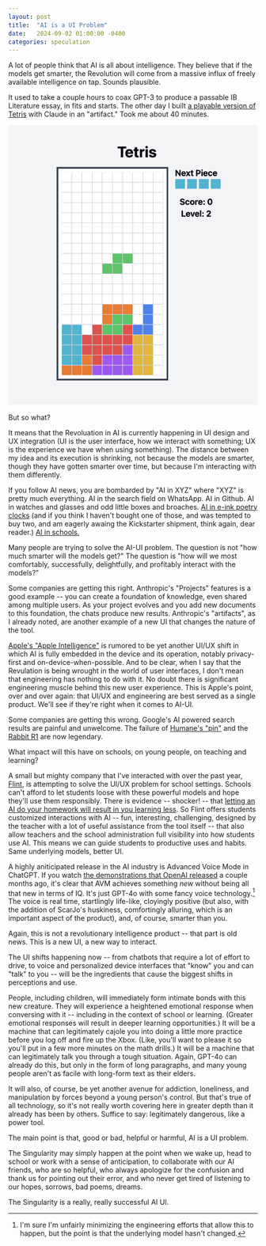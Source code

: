 ```yaml
---
layout: post
title:  "AI is a UI Problem"
date:   2024-09-02 01:00:00 -0400
categories: speculation
---
```

A lot of people think that AI is all about intelligence. They believe that if the models get smarter, the Revolution will come from a massive influx of freely available intelligence on tap. Sounds plausible.

It used to take a couple hours to coax GPT-3 to produce a passable IB Literature essay, in fits and starts. The other day I built [a playable version of Tetris](https://claude.site/artifacts/487b2ffe-a821-4e7a-b51b-c7d724c36337) with Claude in an "artifact." Took me about 40 minutes.

![Homemade Tetris game](/assets/Tetris.png "Made with Claude by Greg Clinton.")

But so what?

It means that the Revoluation in AI is currently happening in UI design and UX integration (UI is the user interface, how we interact with something; UX is the experience we have when using something). The distance between my idea and its execution is shrinking, not because the models are smarter, though they have gotten smarter over time, but because I'm interacting with them differently.

If you follow AI news, you are bombarded by "AI in XYZ" where "XYZ" is pretty much everything. AI in the search field on WhatsApp. AI in Github. AI in watches and glasses and odd little boxes and broaches. [AI in e-ink poetry clocks](https://www.kickstarter.com/projects/genmon/poem-1-the-ai-poetry-clock/rewards) (and if you think I haven't bought one of those, and was tempted to buy two, and am eagerly awaing the Kickstarter shipment, think again, dear reader.) [AI in schools.](https://www.flintk12.com)

Many people are trying to solve the AI-UI problem. The question is not "how much smarter will the models get?" The question is "how will we most comfortably, successfully, delightfully, and profitably interact with the models?"

Some companies are getting this right. Anthropic's "Projects" features is a good example -- you can create a foundation of knowledge, even shared among multiple users. As your project evolves and you add new documents to this foundation, the chats produce new results. Anthropic's "artifacts", as I already noted, are another example of a new UI that changes the nature of the tool.

[Apple's "Apple Intelligence"](https://www.apple.com/in/apple-intelligence/) is rumored to be yet another UI/UX shift in which AI is fully embedded in the device and its operation, notably privacy-first and on-device-when-possible. And to be clear, when I say that the Revulation is being wrought in the world of user interfaces, I don't mean that engineering has nothing to do with it. No doubt there is significant engineering muscle behind this new user experience. This is Apple's point, over and over again: that UI/UX and engineering are best served as a single product. We'll see if they're right when it comes to AI-UI.

Some companies are getting this wrong. Google's AI powered search results are painful and unwelcome. The failure of [Humane's "pin"](https://humane.com/) and the [Rabbit R1](https://www.rabbit.tech/) are now legendary.

What impact will this have on schools, on young people, on teaching and learning?

A small but mighty company that I've interacted with over the past year, [Flint](https://www.flintk12.com), is attempting to solve the UI/UX problem for school settings. Schools can't afford to let students loose with these powerful models and hope they'll use them responsibly. There is evidence -- shocker! -- that [letting an AI do your homework will result in you learning less](https://papers.ssrn.com/sol3/papers.cfm?abstract_id=4895486). So Flint offers students customized interactions with AI -- fun, interesting, challenging, designed by the teacher with a lot of useful assistance from the tool itself -- that also allow teachers and the school administration full visibility into how students use AI. This means we can guide students to productive uses and habits. Same underlying models, better UI.

A highly aniticipated release in the AI industry is Advanced Voice Mode in ChatGPT. If you watch [the demonstrations that OpenAI released](https://www.youtube.com/watch?v=1uM8jhcqDP0) a couple months ago, it's clear that AVM achieves something *new* without being all that new in terms of IQ. It's just GPT-4o with some fancy voice technology.[^1] The voice is real time, startlingly life-like, cloyingly positive (but also, with the addition of ScarJo's huskiness, comfortingly alluring, which is an important aspect of the product), and, of course, smarter than you.

[^1]: I'm sure I'm unfairly minimizing the engineering efforts that allow this to happen, but the point is that the underlying model hasn't changed.

Again, this is not a revolutionary intelligence product -- that part is old news. This is a new UI, a new way to interact.

The UI shifts happening now -- from chatbots that require a lot of effort to drive, to voice and personalized device interfaces that "know" you and can "talk" to you -- will be the ingredients that cause the biggest shifts in perceptions and use.

People, including children, will immediately form intimate bonds with this new creature. They will experience a heightened emotional response when conversing with it -- including in the context of school or learning. (Greater emotional responses will result in deeper learning opportunities.) It will be a machine that can legitimately cajole you into doing a little more practice before you log off and fire up the Xbox. (Like, you'll want to please it so you'll put in a few more minutes on the math drills.) It will be a machine that can legitimately talk you through a tough situation. Again, GPT-4o can already do this, but only in the form of long paragraphs, and many young people aren't as facile with long-form text as their elders.

It will also, of course, be yet another avenue for addiction, loneliness, and manipulation by forces beyond a young person's control. But that's true of all technology, so it's not really worth covering here in greater depth than it already has been by others. Suffice to say: legitimately dangerous, like a power tool.

The main point is that, good or bad, helpful or harmful, AI is a UI problem.

The Singularity may simply happen at the point when we wake up, head to school or work with a sense of anticipation, to collaborate with our AI friends, who are so helpful, who always apologize for the confusion and thank us for pointing out their error, and who never get tired of listening to our hopes, sorrows, bad poems, dreams.

The Singularity is a really, really successful AI UI.
